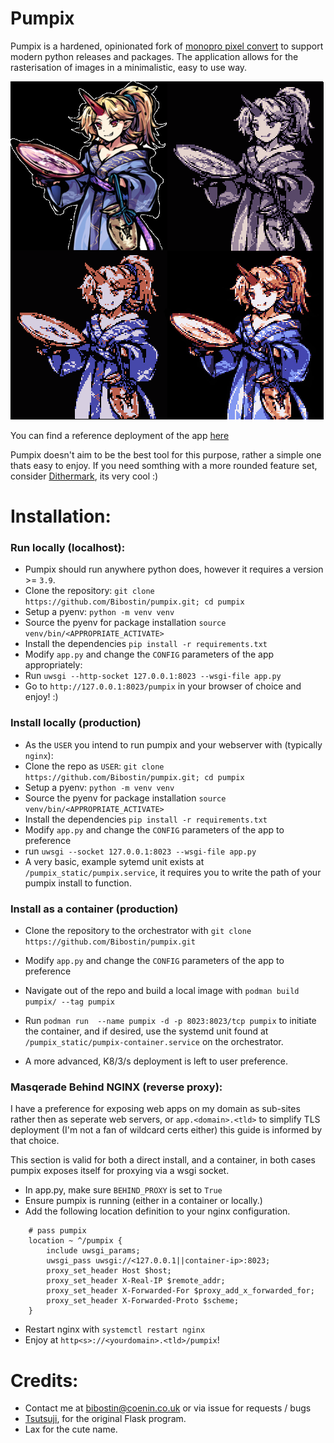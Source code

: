 # Pumpix
Pumpix is a hardened, opinionated fork of [monopro pixel convert](https://github.com/tsutsuji815/pixel_convert)
to support modern python releases and packages. The application allows for the
rasterisation of images in a minimalistic, easy to use way.

![Example](pumpix_static/oni.png)

You can find a reference deployment of the app [here](https://www.coenin.co.uk/pumpix)

Pumpix doesn't aim to be the best tool for this purpose, rather a simple one
thats easy to enjoy. If you need somthing with a more rounded feature set,
consider [Dithermark](https://app.dithermark.com), its very cool :)


# Installation:

### Run locally (localhost):
- Pumpix should run anywhere python does, however it requires a version >= `3.9`.
- Clone the repository: `git clone https://github.com/Bibostin/pumpix.git; cd pumpix`
- Setup a pyenv: `python -m venv venv`
- Source the pyenv for package installation `source venv/bin/<APPROPRIATE_ACTIVATE>`
- Install the dependencies `pip install -r requirements.txt`
- Modify `app.py` and change the `CONFIG` parameters of the app appropriately:
- Run `uwsgi --http-socket 127.0.0.1:8023 --wsgi-file app.py`
- Go to `http://127.0.0.1:8023/pumpix` in your browser of choice and enjoy! :)

### Install locally (production)
- As the `USER` you intend to run pumpix and your webserver with (typically `nginx`):
- Clone the repo as `USER`: `git clone https://github.com/Bibostin/pumpix.git; cd pumpix`
- Setup a pyenv: `python -m venv venv`
- Source the pyenv for package installation `source venv/bin/<APPROPRIATE_ACTIVATE>`
- Install the dependencies `pip install -r requirements.txt`
- Modify `app.py` and change the `CONFIG` parameters of the app to preference
- run `uwsgi --socket 127.0.0.1:8023 --wsgi-file app.py`
- A very basic, example sytemd unit exists at `/pumpix_static/pumpix.service`,
  it requires you to write the path of your pumpix install to function.

### Install as a container (production)
- Clone the repository to the orchestrator with `git clone https://github.com/Bibostin/pumpix.git`
- Modify `app.py` and change the `CONFIG` parameters of the app to preference
- Navigate out of the repo and build a local image with `podman build pumpix/ --tag pumpix`
- Run `podman run  --name pumpix -d -p 8023:8023/tcp pumpix` to initiate the container,
  and if desired, use the systemd unit found at `/pumpix_static/pumpix-container.service`
  on the orchestrator.

- A more advanced, K8/3/s deployment is left to user preference.

### Masqerade Behind NGINX (reverse proxy):
I have a preference for exposing web apps on my domain as sub-sites rather
then as seperate web servers, or `app.<domain>.<tld>` to simplify TLS deployment
(I'm not a fan of wildcard certs either) this guide is informed by that choice.

This section is valid for both a direct install, and a container, in both cases
pumpix exposes itself for proxying via a wsgi socket.

- In app.py, make sure `BEHIND_PROXY` is set to `True`
- Ensure pumpix is running (either in a container or locally.)
- Add the following location definition to your nginx configuration.
```
    # pass pumpix
    location ~ ^/pumpix {
        include uwsgi_params;
        uwsgi_pass uwsgi://<127.0.0.1||container-ip>:8023;
        proxy_set_header Host $host;
        proxy_set_header X-Real-IP $remote_addr;
        proxy_set_header X-Forwarded-For $proxy_add_x_forwarded_for;
        proxy_set_header X-Forwarded-Proto $scheme;
    }
```
- Restart nginx with `systemctl restart nginx`
- Enjoy at `http<s>://<yourdomain>.<tld>/pumpix`!

# Credits:
- Contact me at bibostin@coenin.co.uk or via issue for requests / bugs
- [Tsutsuji](https://monopro.org), for the original Flask program.
- Lax for the cute name.
